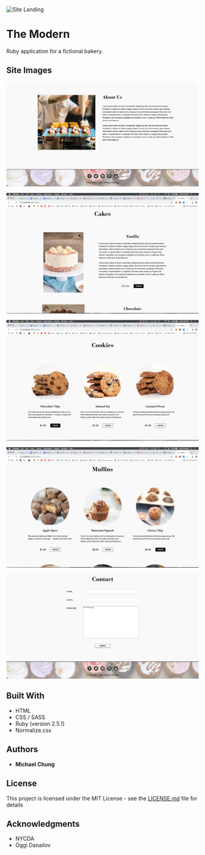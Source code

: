 ![Site Landing](public/siteimg/landing.png)

# The Modern

Ruby application for a fictional bakery.

## Site Images

![About](public/siteimg/about.png)

![Cakes](public/siteimg/cakes.png)

![Cookies](public/siteimg/cookies.png)

![Muffins](public/siteimg/muffins.png)

![Contact](public/siteimg/contact.png)

## Built With

* HTML
* CSS / SASS
* Ruby (version 2.5.1)
* Normalize.css

## Authors

* **Michael Chung**

## License

This project is licensed under the MIT License - see the [LICENSE.md](LICENSE.md) file for details

## Acknowledgments

* NYCDA
* Oggi Danailov
